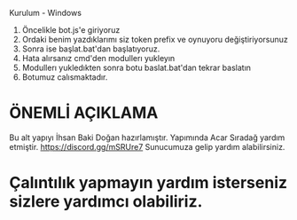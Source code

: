 Kurulum - Windows

1. Öncelikle bot.js'e giriyoruz
2. Ordaki benim yazdıklarımı siz token prefix ve oynuyoru değiştiriyorsunuz
3. Sonra ise başlat.bat'dan başlatıyoruz.
4. Hata alırsanız cmd'den modullerı yukleyın
5. Modullerı yukledıkten sonra botu baslat.bat'dan tekrar baslatın
6. Botumuz calısmaktadır.

# ÖNEMLİ AÇIKLAMA

Bu alt yapıyı İhsan Baki Doğan hazırlamıştır. Yapımında Acar Sıradağ yardım etmiştir. https://discord.gg/mSRUre7 Sunucumuza gelip yardım alabilirsiniz.

# Çalıntılık yapmayın yardım isterseniz sizlere yardımcı olabiliriz.